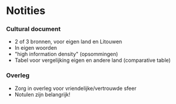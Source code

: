 # Notities

### Cultural document

- 2 of 3 bronnen, voor eigen land en Litouwen
- In eigen woorden
- "high information density" (opsommingen)
- Tabel voor vergelijking eigen en andere land (comparative table)

### Overleg

- Zorg in overleg voor vriendelijke/vertrouwde sfeer
- Notulen zijn belangrijk!